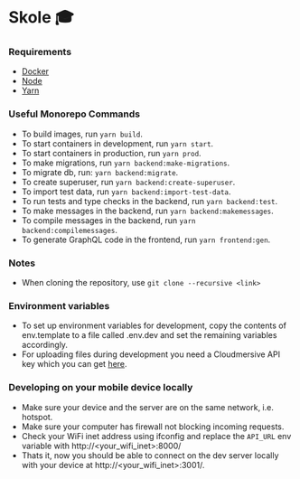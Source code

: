 # Skole :mortar_board:

### Requirements

- [Docker](https://www.docker.com/)
- [Node](https://nodejs.org/en/)
- [Yarn](https://yarnpkg.com/lang/en/)

### Useful Monorepo Commands

- To build images, run `yarn build`.
- To start containers in development, run `yarn start`.
- To start containers in production, run `yarn prod`.
- To make migrations, run `yarn backend:make-migrations`.
- To migrate db, run: `yarn backend:migrate`.
- To create superuser, run `yarn backend:create-superuser`.
- To import test data, run `yarn backend:import-test-data`.
- To run tests and type checks in the backend, run `yarn backend:test`.
- To make messages in the backend, run `yarn backend:makemessages`.
- To compile messages in the backend, run `yarn backend:compilemessages`.
- To generate GraphQL code in the frontend, run `yarn frontend:gen`.

### Notes

- When cloning the repository, use `git clone --recursive <link>`

### Environment variables

- To set up environment variables for development, copy the contents of env.template to a file called .env.dev and set the remaining variables accordingly.
- For uploading files during development you need a Cloudmersive API key which you can get [here](https://www.cloudmersive.com/).

### Developing on your mobile device locally

- Make sure your device and the server are on the same network, i.e. hotspot.
- Make sure your computer has firewall not blocking incoming requests.
- Check your WiFi inet address using ifconfig and replace the `API_URL` env variable with http://<your_wifi_inet>:8000/
- Thats it, now you should be able to connect on the dev server locally with your device at http://<your_wifi_inet>:3001/.
